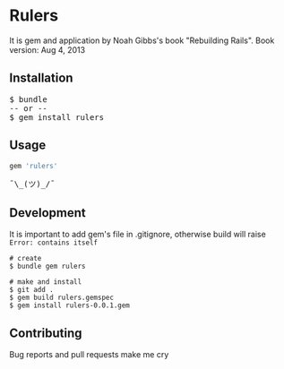 # Rulers

It is gem and application by Noah Gibbs's book "Rebuilding Rails". Book version: Aug 4, 2013

## Installation
<pre>
$ bundle
-- or --
$ gem install rulers
</pre>

## Usage
```ruby
gem 'rulers'
```
<pre>
¯\_(ツ)_/¯
</pre>

## Development
It is important to add gem's file in .gitignore, otherwise build will raise `Error: contains itself`

    # create
    $ bundle gem rulers

    # make and install
    $ git add .
    $ gem build rulers.gemspec
    $ gem install rulers-0.0.1.gem

## Contributing

Bug reports and pull requests make me cry
